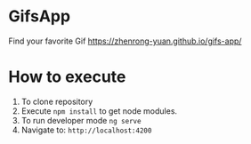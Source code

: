 # GifsApp

Find your favorite Gif https://zhenrong-yuan.github.io/gifs-app/

# How to execute

1. To clone repository
2. Execute ```npm install``` to get node modules.
3. To run developer mode ```ng serve```
4. Navigate to: ```http://localhost:4200```
